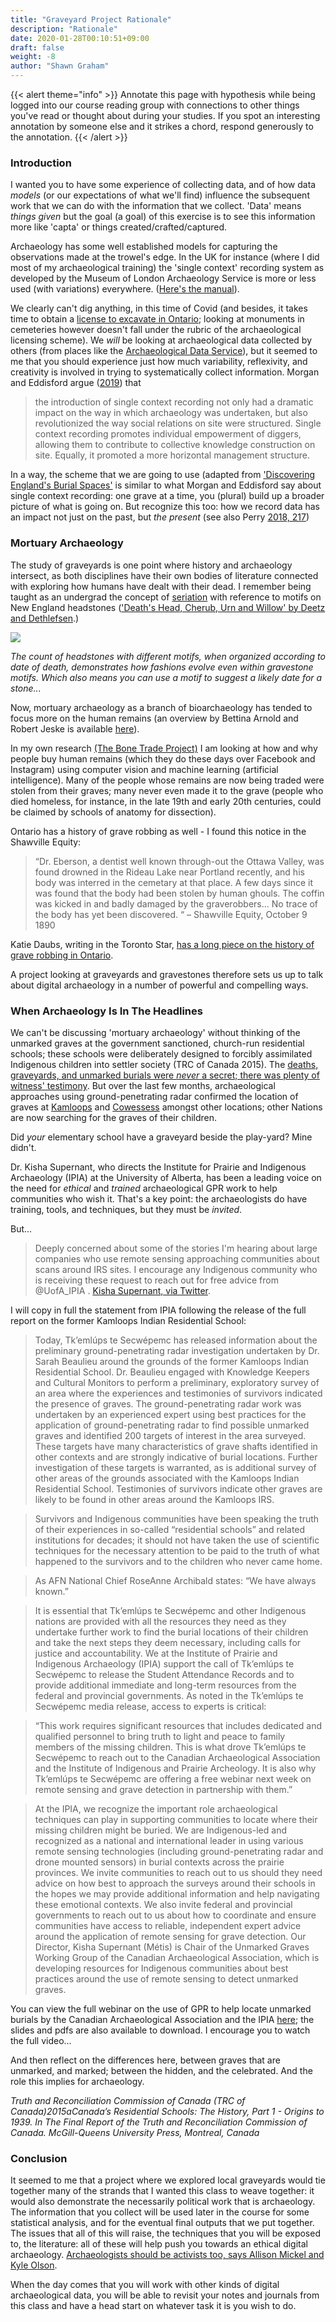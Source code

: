 ```yaml
---
title: "Graveyard Project Rationale"
description: "Rationale"
date: 2020-01-28T00:10:51+09:00
draft: false
weight: -8
author: "Shawn Graham"
---
```

{{< alert theme="info" >}}
Annotate this page with hypothesis while being logged into our course reading group with connections to other things you've read or thought about during your studies. If you spot an interesting annotation by someone else and it strikes a chord, respond generously to the annotation.
{{< /alert >}}

### Introduction

I wanted you to have some experience of collecting data, and of how data _models_ (or our expectations of what we'll find) influence the subsequent work that we can do with the information that we collect. 'Data' means _things given_ but the goal (a goal) of this exercise is to see this information more like 'capta' or things created/crafted/captured.

Archaeology has some well established models for capturing the observations made at the trowel's edge. In the UK for instance (where I did most of my archaeological training) the 'single context' recording system as developed by the Museum of London Archaeology Service is more or less used (with variations) everywhere. ([Here's the manual](https://achill-fieldschool.com/wp-content/uploads/2016/01/molasmanual942.pdf)).

We clearly can't dig anything, in this time of Covid (and besides, it takes time to obtain a [license to excavate in Ontario](http://www.mtc.gov.on.ca/en/archaeology/archaeology_licensing.shtml); looking at monuments in cemeteries however doesn't fall under the rubric of the archaeological licensing scheme). We _will_ be looking at archaeological data collected by others (from places like the [Archaeological Data Service](https://www.archaeologydataservice.ac.uk/)), but it seemed to me that you should experience just how much variability, reflexivity, and creativity is involved in trying to systematically collect information. Morgan and Eddisford argue ([2019](https://theanarchistlibrary.org/library/daniel-eddisford-and-colleen-morgan-single-context-archaeology-as-anarchist-praxis)) that

> the introduction of single context recording not only had a dramatic impact on the way in which archaeology was undertaken, but also revolutionized the way social relations on site were structured. Single context recording promotes individual empowerment of diggers, allowing them to contribute to collective knowledge construction on site. Equally, it promoted a more horizontal management structure.

In a way, the scheme that we are going to use (adapted from ['Discovering England's Burial Spaces'](http://debs.ac.uk/) is similar to what Morgan and Eddisford say about single context recording: one grave at a time, you (plural) build up a broader picture of what is going on. But recognize this too: how we record data has an impact not just on the past, but _the present_ (see also Perry [2018, 217](https://saraperry.files.wordpress.com/2018/08/perry_2018_whyareheritageinterpretersvoiceless.pdf))

### Mortuary Archaeology  

The study of graveyards is one point where history and archaeology intersect, as both disciplines have their own bodies of literature connected with exploring how humans have dealt with their dead. I remember being taught as an undergrad the concept of [seriation](https://en.wikipedia.org/wiki/Seriation_(archaeology)) with reference to motifs on New England headstones (['Death's Head, Cherub, Urn and Willow' by Deetz and Dethlefsen](http://www.histarch.illinois.edu/plymouth/deathshead.html).)

![](/images/graveyards/deathsheadfg1.jpg)

_The count of headstones with different motifs, when organized according to date of death, demonstrates how fashions evolve even within gravestone motifs. Which also means you can use a motif to suggest a likely date for a stone..._

Now, mortuary archaeology as a branch of bioarchaeology has tended to focus more on the human remains (an overview by Bettina Arnold and Robert Jeske is available [here](https://www.annualreviews.org/doi/full/10.1146/annurev-anthro-102313-025851)).

In my own research [(The Bone Trade Project)](https://bonetrade.github.io) I am looking at how and why people buy human remains (which they do these days over Facebook and Instagram) using computer vision and machine learning (artificial intelligence). Many of the people whose remains are now being traded were stolen from their graves; many never even made it to the grave (people who died homeless, for instance, in the late 19th and early 20th centuries, could be claimed by schools of anatomy for dissection).

Ontario has a history of grave robbing as well - I found this notice in the Shawville Equity:

> “Dr. Eberson, a dentist well known through-out the Ottawa Valley, was found drowned in the Rideau Lake near Portland recently, and his body was interred in the cemetary at that place. A few days since it was found that the body had been stolen by human ghouls. The coffin was kicked in and badly damaged by the graverobbers... No trace of the body has yet been discovered. “ – Shawville Equity, October 9 1890

Katie Daubs, writing in the Toronto Star, [has a long piece on the history of grave robbing in Ontario](https://www.thestar.com/news/canada/2019/10/24/to-study-a-body-first-you-had-to-dig-one-up-how-medical-students-in-canada-earned-a-ghoulish-reputation.html).

A project looking at graveyards and gravestones therefore sets us up to talk about digital archaeology in a number of powerful and compelling ways.

### When Archaeology Is In The Headlines

We can't be discussing 'mortuary archaeology' without thinking of the unmarked graves at the government sanctioned, church-run residential schools; these schools were deliberately designed to forcibly assimilated Indigenous children into settler society (TRC of Canada 2015). The [deaths, graveyards, and unmarked burials were _never_ a secret; there was plenty of witness' testimony](http://www.trc.ca/assets/pdf/Volume_4_Missing_Children_English_Web.pdf). But over the last few months, archaeological approaches using ground-penetrating radar confirmed the location of graves at [Kamloops](https://www.cbc.ca/news/canada/british-columbia/tk-eml%C3%BAps-te-secw%C3%A9pemc-215-children-former-kamloops-indian-residential-school-1.6043778) and [Cowessess](https://www.cbc.ca/news/canada/saskatchewan/cowessess-graves-unmarked-residential-school-marieval-1.6077797) amongst other locations; other Nations are now searching for the graves of their children.

Did _your_ elementary school have a graveyard beside the play-yard? Mine didn't.

Dr. Kisha Supernant, who directs the Institute for Prairie and Indigenous Archaeology (IPIA) at the University of Alberta, has been a leading voice on the need for _ethical_ and _trained_ archaeological GPR work to help communities who wish it. That's a key point: the archaeologists do have training, tools, and techniques, but they must be _invited_.

But...

> Deeply concerned about some of the stories I'm hearing about large companies who use remote sensing approaching communities about scans around IRS sites. I encourage any Indigenous community who is receiving these request to reach out for free advice from @UofA_IPIA
. [Kisha Supernant, via Twitter](https://twitter.com/ArchaeoMapper/status/1400858425760706560).

I will copy in full the statement from IPIA following the release of the full report on the former Kamloops Indian Residential School:

>Today, Tk’emlúps te Secwépemc has released information about the preliminary ground-penetrating radar investigation undertaken by Dr. Sarah Beaulieu around the grounds of the former Kamloops Indian Residential School. Dr. Beaulieu engaged with Knowledge Keepers and Cultural Monitors to perform a preliminary, exploratory survey of an area where the experiences and testimonies of survivors indicated the presence of graves. The ground-penetrating radar work was undertaken by an experienced expert using best practices for the application of ground-penetrating radar to find possible unmarked graves and identified 200 targets of interest in the area surveyed. These targets have many characteristics of grave shafts identified in other contexts and are strongly indicative of burial locations. Further investigation of these targets is warranted, as is additional survey of other areas of the grounds associated with the Kamloops Indian Residential School. Testimonies of survivors indicate other graves are likely to be found in other areas around the Kamloops IRS.

> Survivors and Indigenous communities have been speaking the truth of their experiences in so-called “residential schools” and related institutions for decades; it should not have taken the use of scientific techniques for the necessary attention to be paid to the truth of what happened to the survivors and to the children who never came home.

>As AFN National Chief RoseAnne Archibald states: “We have always known.”

> It is essential that Tk’emlúps te Secwépemc and other Indigenous nations are provided with all the resources they need as they undertake further work to find the burial locations of their children and take the next steps they deem necessary, including calls for justice and accountability. We at the Institute of Prairie and Indigenous Archaeology (IPIA) support the call of Tk’emlúps te Secwépemc to release the Student Attendance Records and to provide additional immediate and long-term resources from the federal and provincial governments. As noted in the Tk’emlúps te Secwépemc media release, access to experts is critical:

> “This work requires significant resources that includes dedicated and qualified personnel to bring truth to light and peace to family members of the missing children. This is what drove Tk’emlúps te Secwépemc to reach out to the Canadian Archaeological Association and the Institute of Indigenous and Prairie Archeology. It is also why Tk’emlúps te Secwépemc are offering a free webinar next week on remote sensing and grave detection in partnership with them.”

> At the IPIA, we recognize the important role archaeological techniques can play in supporting communities to locate where their missing children might be buried. We are Indigenous-led and recognized as a national and international leader in using various remote sensing technologies (including ground-penetrating radar and drone mounted sensors) in burial contexts across the prairie provinces. We invite communities to reach out to us should they need advice on how best to approach the surveys around their schools in the hopes we may provide additional information and help navigating these emotional contexts. We also invite federal and provincial governments to reach out to us about how to coordinate and ensure communities have access to reliable, independent expert advice around the application of remote sensing for grave detection. Our Director, Kisha Supernant (Métis) is Chair of the Unmarked Graves Working Group of the Canadian Archaeological Association, which is developing resources for Indigenous communities about best practices around the use of remote sensing to detect unmarked graves.

You can view the full webinar on the use of GPR to help locate unmarked burials by the Canadian Archaeological Association and the IPIA [here](https://canadianarchaeology.com/caa/resources-indigenous-communities-considering-investigating-unmarked-graves); the slides and pdfs are also available to download. I encourage you to watch the full video...

And then reflect on the differences here, between graves that are unmarked, and marked; between the hidden, and the celebrated. And the role this implies for archaeology.

_Truth and Reconciliation Commission of Canada (TRC of Canada)2015aCanada’s Residential Schools: The History, Part 1 - Origins to 1939. In The Final Report of the Truth and Reconciliation Commission of Canada. McGill-Queens University Press, Montreal, Canada_

### Conclusion

It seemed to me that a project where we explored local graveyards would tie together many of the strands that I wanted this class to weave together: it would also demonstrate the necessarily political work that is archaeology. The information that you collect will be used later in the course for some statistical analysis, and for the eventual final outputs that we put together. The issues that all of this will raise,  the techniques that you will be exposed to, the literature: all of these will help push you towards an ethical digital archaeology. [Archaeologists should be activists too, says Allison Mickel and Kyle Olson](https://www.sapiens.org/archaeology/archaeology-activists/).

When the day comes that you will work with other kinds of digital archaeological data, you will be able to revisit your notes and journals from this class and have a head start on whatever task it is you wish to do.
